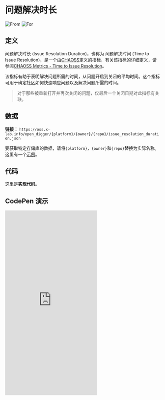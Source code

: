 # 问题解决时长

![From](https://img.shields.io/badge/From-CHAOSS-blue) ![For](https://img.shields.io/badge/For-Repo-blue)

## 定义

问题解决时长 (Issue Resolution Duration)，也称为 问题解决时间 (Time to Issue Resolution)，是一个由[CHAOSS](https://chaoss.community)定义的指标，有关该指标的详细定义，请参阅[CHAOSS Metrics - Time to Issue Resolution](https://chaoss.community/kb/metric-issue-resolution-duration/)。

该指标有助于表明解决问题所需的时间，从问题开启到关闭的平均时间。这个指标可用于确定社区如何快速响应问题以及解决问题所需的时间。

> 对于那些被重新打开并再次关闭的问题，仅最后一个关闭日期对此指标有关联。

## 数据

**链接：** `https://oss.x-lab.info/open_digger/{platform}/{owner}/{repo}/issue_resolution_duration.json`

要获取特定存储库的数据，请将`{platform}`，`{owner}`和`{repo}`替换为实际名称。这里有一个[示例](https://oss.x-lab.info/open_digger/github/X-lab2017/open-digger/issue_resolution_duration.json)。

## 代码

这里是[**实现代码**](https://github.com/X-lab2017/open-digger/blob/master/src/metrics/chaoss.ts#L338)。

## CodePen 演示

<iframe height="600" scrolling="no" title="OpenDigger - [CHAOSS] Time Duration Related Metrics" src="https://codepen.io/frank-zsy/embed/VwBqwaP?type=issue_resolution_duration&default-tab=js%2Cresult&editable=true" frameborder="no" loading="lazy" allowtransparency="true" allowfullscreen="true">
  See the Pen <a href="https://codepen.io/frank-zsy/pen/VwBqwaP">
  OpenDigger - [CHAOSS] Time Duration Related Metrics</a> by Frank Zhao (<a href="https://codepen.io/frank-zsy">@frank-zsy</a>)
  on <a href="https://codepen.io">CodePen</a>.
</iframe>
